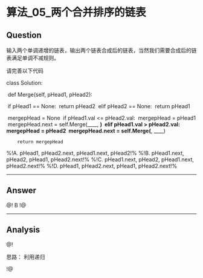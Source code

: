 # 算法_05_两个合并排序的链表


## Question
输入两个单调递增的链表，输出两个链表合成后的链表，当然我们需要合成后的链表满足单调不减规则。

请完善以下代码

class Solution:

​    def Merge(self, pHead1, pHead2):

​        if pHead1 == None:
​            return pHead2
​        elif pHead2 == None:
​            return pHead1

​        mergepHead = None
​        if pHead1.val <= pHead2.val:
​            mergepHead = pHead1
​            mergepHead.next = self.Merge(____, ____)
​        elif pHead1.val > pHead2.val:
​            mergepHead = pHead2
​            mergepHead.next = self.Merge(____, ____)

        return mergepHead




%!A. pHead1, pHead2.next, pHead1.next, pHead2!%
%!B. pHead1.next, pHead2, pHead1, pHead2.next!%
%!C. pHead1.next, pHead2, pHead1.next, pHead2.next!%
%!D. pHead1, pHead2.next, pHead1, pHead2.next!%

----

## Answer
@! B !@

----

## Analysis
@!

思路：
利用递归

!@
